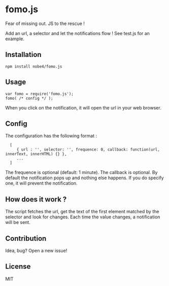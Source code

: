 # fomo.js

Fear of missing out. JS to the rescue !

Add an url, a selector and let the notifications flow !
See test.js for an example.

## Installation

    npm install nobe4/fomo.js

## Usage

    var fomo = require('fomo.js');
    fomo( /* config */ );

When you click on the notification, it will open the url in your web browser.

## Config

The configuration has the following format :

      [
         { url : '', selector: '', frequence: 0, callback: function(url, innerText, innerHTML) {} },
         ...
      ]

The frequence is optional (default: 1 minute).
The callback is optional. By default the notification pops up and nothing else happens. If you do specify one, it will prevent the notification.

## How does it work ?

The script fetches the url, get the text of the first element matched by the selector and look for changes. Each time the value changes, a notification will be sent.

## Contribution

Idea, bug? Open a new issue!

## License

MIT
